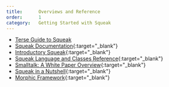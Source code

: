 ```yaml
---
title:      Overviews and Reference
order:      1
category:   Getting Started with Squeak
---
```

* [Terse Guide to Squeak](/documentation/terse_guide/)
* [Squeak Documentation][documentation]{:target="_blank"}
* [Introductory Squeak][introductory]{:target="_blank"}
* [Squeak Language and Classes Reference][references]{:target="_blank"}
* [Smalltalk: A White Paper Overview][overview]{:target="_blank"}
* [Squeak in a Nutshell][nutshell]{:target="_blank"}
* [Morphic Framework][morphic]{:target="_blank"}

[documentation]: http://wiki.squeak.org/squeak/2983
[introductory]: http://web.archive.org/web/20190131121111/http://www.cosc.canterbury.ac.nz/wolfgang.kreutzer/cosc205/smalltalk1.html
[overview]: http://www.cs.pdx.edu/~harry/musings/SmalltalkOverview.html
[morphic]: http://wiki.squeak.org/squeak/30
[nutshell]: http://wiki.squeak.org/squeak/3419
[references]: http://wiki.squeak.org/squeak/1859
